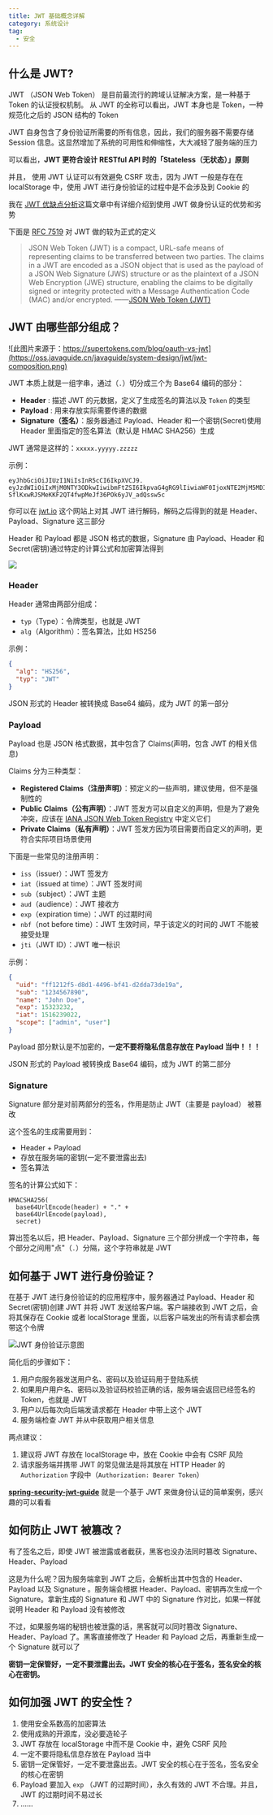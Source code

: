 ```yaml
---
title: JWT 基础概念详解
category: 系统设计
tag:
  - 安全
---
```


<!-- @include: @article-header.snippet.md -->

## 什么是 JWT?

JWT （JSON Web Token） 是目前最流行的跨域认证解决方案，是一种基于 Token 的认证授权机制。 从 JWT 的全称可以看出，JWT 本身也是 Token，一种规范化之后的 JSON 结构的 Token

JWT 自身包含了身份验证所需要的所有信息，因此，我们的服务器不需要存储 Session 信息。这显然增加了系统的可用性和伸缩性，大大减轻了服务端的压力

可以看出，**JWT 更符合设计 RESTful API 时的「Stateless（无状态）」原则** 

并且， 使用 JWT 认证可以有效避免 CSRF 攻击，因为 JWT 一般是存在在 localStorage 中，使用 JWT 进行身份验证的过程中是不会涉及到 Cookie 的

我在 [JWT 优缺点分析](./advantages-and-disadvantages-of-jwt.md)这篇文章中有详细介绍到使用 JWT 做身份认证的优势和劣势

下面是 [RFC 7519](https://tools.ietf.org/html/rfc7519) 对 JWT 做的较为正式的定义

> JSON Web Token (JWT) is a compact, URL-safe means of representing claims to be transferred between two parties. The claims in a JWT are encoded as a JSON object that is used as the payload of a JSON Web Signature (JWS) structure or as the plaintext of a JSON Web Encryption (JWE) structure, enabling the claims to be digitally signed or integrity protected with a Message Authentication Code (MAC) and/or encrypted. ——[JSON Web Token (JWT)](https://tools.ietf.org/html/rfc7519)

## JWT 由哪些部分组成？

![此图片来源于：https://supertokens.com/blog/oauth-vs-jwt](https://oss.javaguide.cn/javaguide/system-design/jwt/jwt-composition.png)

JWT 本质上就是一组字串，通过（`.`）切分成三个为 Base64 编码的部分：

- **Header** : 描述 JWT 的元数据，定义了生成签名的算法以及 `Token` 的类型
- **Payload** : 用来存放实际需要传递的数据
- **Signature（签名）**：服务器通过 Payload、Header 和一个密钥(Secret)使用 Header 里面指定的签名算法（默认是 HMAC SHA256）生成

JWT 通常是这样的：`xxxxx.yyyyy.zzzzz`

示例：

```plain
eyJhbGciOiJIUzI1NiIsInR5cCI6IkpXVCJ9.
eyJzdWIiOiIxMjM0NTY3ODkwIiwibmFtZSI6IkpvaG4gRG9lIiwiaWF0IjoxNTE2MjM5MDIyfQ.
SflKxwRJSMeKKF2QT4fwpMeJf36POk6yJV_adQssw5c
```

你可以在 [jwt.io](https://jwt.io/) 这个网站上对其 JWT 进行解码，解码之后得到的就是 Header、Payload、Signature 这三部分

Header 和 Payload 都是 JSON 格式的数据，Signature 由 Payload、Header 和 Secret(密钥)通过特定的计算公式和加密算法得到

![](https://oss.javaguide.cn/javaguide/system-design/jwt/jwt.io.png)

### Header

Header 通常由两部分组成：

- `typ`（Type）：令牌类型，也就是 JWT
- `alg`（Algorithm）：签名算法，比如 HS256

示例：

```json
{
  "alg": "HS256",
  "typ": "JWT"
}
```

JSON 形式的 Header 被转换成 Base64 编码，成为 JWT 的第一部分

### Payload

Payload 也是 JSON 格式数据，其中包含了 Claims(声明，包含 JWT 的相关信息)

Claims 分为三种类型：

- **Registered Claims（注册声明）**：预定义的一些声明，建议使用，但不是强制性的
- **Public Claims（公有声明）**：JWT 签发方可以自定义的声明，但是为了避免冲突，应该在 [IANA JSON Web Token Registry](https://www.iana.org/assignments/jwt/jwt.xhtml) 中定义它们
- **Private Claims（私有声明）**：JWT 签发方因为项目需要而自定义的声明，更符合实际项目场景使用

下面是一些常见的注册声明：

- `iss`（issuer）：JWT 签发方
- `iat`（issued at time）：JWT 签发时间
- `sub`（subject）：JWT 主题
- `aud`（audience）：JWT 接收方
- `exp`（expiration time）：JWT 的过期时间
- `nbf`（not before time）：JWT 生效时间，早于该定义的时间的 JWT 不能被接受处理
- `jti`（JWT ID）：JWT 唯一标识

示例：

```json
{
  "uid": "ff1212f5-d8d1-4496-bf41-d2dda73de19a",
  "sub": "1234567890",
  "name": "John Doe",
  "exp": 15323232,
  "iat": 1516239022,
  "scope": ["admin", "user"]
}
```

Payload 部分默认是不加密的，**一定不要将隐私信息存放在 Payload 当中！！！**

JSON 形式的 Payload 被转换成 Base64 编码，成为 JWT 的第二部分

### Signature

Signature 部分是对前两部分的签名，作用是防止 JWT（主要是 payload） 被篡改

这个签名的生成需要用到：

- Header + Payload
- 存放在服务端的密钥(一定不要泄露出去)
- 签名算法

签名的计算公式如下：

```plain
HMACSHA256(
  base64UrlEncode(header) + "." +
  base64UrlEncode(payload),
  secret)
```

算出签名以后，把 Header、Payload、Signature 三个部分拼成一个字符串，每个部分之间用"点"（`.`）分隔，这个字符串就是 JWT 

## 如何基于 JWT 进行身份验证？

在基于 JWT 进行身份验证的的应用程序中，服务器通过 Payload、Header 和 Secret(密钥)创建 JWT 并将 JWT 发送给客户端。客户端接收到 JWT 之后，会将其保存在 Cookie 或者 localStorage 里面，以后客户端发出的所有请求都会携带这个令牌

![ JWT 身份验证示意图](https://oss.javaguide.cn/github/javaguide/system-design/jwt/jwt-authentication%20process.png)

简化后的步骤如下：

1. 用户向服务器发送用户名、密码以及验证码用于登陆系统
2. 如果用户用户名、密码以及验证码校验正确的话，服务端会返回已经签名的 Token，也就是 JWT
3. 用户以后每次向后端发请求都在 Header 中带上这个 JWT 
4. 服务端检查 JWT 并从中获取用户相关信息

两点建议：

1. 建议将 JWT 存放在 localStorage 中，放在 Cookie 中会有 CSRF 风险
2. 请求服务端并携带 JWT 的常见做法是将其放在 HTTP Header 的 `Authorization` 字段中（`Authorization: Bearer Token`）

**[spring-security-jwt-guide](https://github.com/Snailclimb/spring-security-jwt-guide)** 就是一个基于 JWT 来做身份认证的简单案例，感兴趣的可以看看

## 如何防止 JWT 被篡改？

有了签名之后，即使 JWT 被泄露或者截获，黑客也没办法同时篡改 Signature、Header、Payload

这是为什么呢？因为服务端拿到 JWT 之后，会解析出其中包含的 Header、Payload 以及 Signature 。服务端会根据 Header、Payload、密钥再次生成一个 Signature。拿新生成的 Signature 和 JWT 中的 Signature 作对比，如果一样就说明 Header 和 Payload 没有被修改

不过，如果服务端的秘钥也被泄露的话，黑客就可以同时篡改 Signature、Header、Payload 了。黑客直接修改了 Header 和 Payload 之后，再重新生成一个 Signature 就可以了

**密钥一定保管好，一定不要泄露出去。JWT 安全的核心在于签名，签名安全的核心在密钥。**

## 如何加强 JWT 的安全性？

1. 使用安全系数高的加密算法
2. 使用成熟的开源库，没必要造轮子
3. JWT 存放在 localStorage 中而不是 Cookie 中，避免 CSRF 风险
4. 一定不要将隐私信息存放在 Payload 当中
5. 密钥一定保管好，一定不要泄露出去。JWT 安全的核心在于签名，签名安全的核心在密钥
6. Payload 要加入 `exp` （JWT 的过期时间），永久有效的 JWT 不合理。并且，JWT 的过期时间不易过长
7. ……

<!-- @include: @article-footer.snippet.md -->
